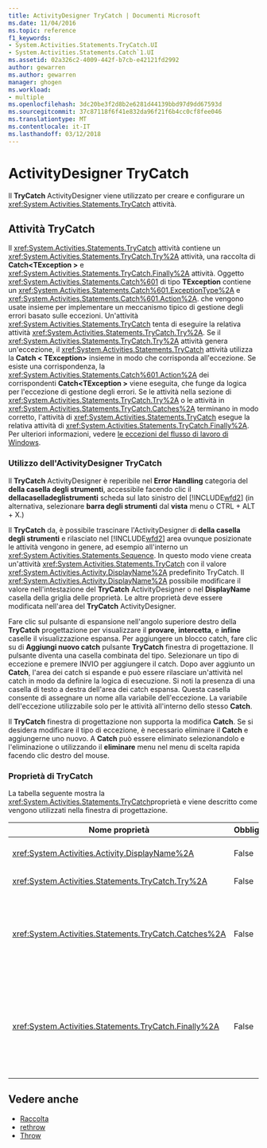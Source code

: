 ```yaml
---
title: ActivityDesigner TryCatch | Documenti Microsoft
ms.date: 11/04/2016
ms.topic: reference
f1_keywords:
- System.Activities.Statements.TryCatch.UI
- System.Activities.Statements.Catch`1.UI
ms.assetid: 02a326c2-4009-442f-b7cb-e42121fd2992
author: gewarren
ms.author: gewarren
manager: ghogen
ms.workload:
- multiple
ms.openlocfilehash: 3dc20be3f2d8b2e6281d44139bbd97d9dd67593d
ms.sourcegitcommit: 37c87118f6f41e832da96f21f6b4cc0cf8fee046
ms.translationtype: MT
ms.contentlocale: it-IT
ms.lasthandoff: 03/12/2018
---
```

# <a name="trycatch-activity-designer"></a>ActivityDesigner TryCatch
Il **TryCatch** ActivityDesigner viene utilizzato per creare e configurare un <xref:System.Activities.Statements.TryCatch> attività.

## <a name="the-trycatch-activity"></a>Attività TryCatch
 Il <xref:System.Activities.Statements.TryCatch> attività contiene un <xref:System.Activities.Statements.TryCatch.Try%2A> attività, una raccolta di **Catch\<TException >** e <xref:System.Activities.Statements.TryCatch.Finally%2A> attività. Oggetto <xref:System.Activities.Statements.Catch%601> di tipo **TException** contiene un <xref:System.Activities.Statements.Catch%601.ExceptionType%2A> e <xref:System.Activities.Statements.Catch%601.Action%2A>. che vengono usate insieme per implementare un meccanismo tipico di gestione degli errori basato sulle eccezioni. Un'attività <xref:System.Activities.Statements.TryCatch> tenta di eseguire la relativa attività <xref:System.Activities.Statements.TryCatch.Try%2A>. Se il <xref:System.Activities.Statements.TryCatch.Try%2A> attività genera un'eccezione, il <xref:System.Activities.Statements.TryCatch> attività utilizza la **Catch < TException\>**  insieme in modo che corrisponda all'eccezione. Se esiste una corrispondenza, la <xref:System.Activities.Statements.Catch%601.Action%2A> dei corrispondenti **Catch\<TException >** viene eseguita, che funge da logica per l'eccezione di gestione degli errori. Se le attività nella sezione di <xref:System.Activities.Statements.TryCatch.Try%2A> o le attività in <xref:System.Activities.Statements.TryCatch.Catches%2A> terminano in modo corretto, l'attività di <xref:System.Activities.Statements.TryCatch> esegue la relativa attività di <xref:System.Activities.Statements.TryCatch.Finally%2A>. Per ulteriori informazioni, vedere [le eccezioni del flusso di lavoro di Windows](/dotnet/framework/windows-workflow-foundation/exceptions).

### <a name="using-the-trycatch-activity-designer"></a>Utilizzo dell'ActivityDesigner TryCatch
 Il **TryCatch** ActivityDesigner è reperibile nel **Error Handling** categoria del **della casella degli strumenti**, accessibile facendo clic il **dellacaselladeglistrumenti** scheda sul lato sinistro del [!INCLUDE[wfd2](../workflow-designer/includes/wfd2_md.md)] (in alternativa, selezionare **barra degli strumenti** dal **vista** menu o CTRL + ALT + X.)

 Il **TryCatch** da, è possibile trascinare l'ActivityDesigner di **della casella degli strumenti** e rilasciato nel [!INCLUDE[wfd2](../workflow-designer/includes/wfd2_md.md)] area ovunque posizionate le attività vengono in genere, ad esempio all'interno un <xref:System.Activities.Statements.Sequence>. In questo modo viene creata un'attività <xref:System.Activities.Statements.TryCatch> con il valore <xref:System.Activities.Activity.DisplayName%2A> predefinito TryCatch. Il <xref:System.Activities.Activity.DisplayName%2A> possibile modificare il valore nell'intestazione del **TryCatch** ActivityDesigner o nel **DisplayName** casella della griglia delle proprietà. Le altre proprietà deve essere modificata nell'area del **TryCatch** ActivityDesigner.

 Fare clic sul pulsante di espansione nell'angolo superiore destro della **TryCatch** progettazione per visualizzare il **provare**, **intercetta**, e **infine** caselle il visualizzazione espansa. Per aggiungere un blocco catch, fare clic su di **Aggiungi nuovo catch** pulsante **TryCatch** finestra di progettazione. Il pulsante diventa una casella combinata del tipo. Selezionare un tipo di eccezione e premere INVIO per aggiungere il catch. Dopo aver aggiunto un **Catch**, l'area dei catch si espande e può essere rilasciare un'attività nel catch in modo da definire la logica di esecuzione. Si noti la presenza di una casella di testo a destra dell'area dei catch espansa. Questa casella consente di assegnare un nome alla variabile dell'eccezione. La variabile dell'eccezione utilizzabile solo per le attività all'interno dello stesso **Catch**.

 Il **TryCatch** finestra di progettazione non supporta la modifica **Catch**. Se si desidera modificare il tipo di eccezione, è necessario eliminare il **Catch** e aggiungerne uno nuovo. A **Catch** può essere eliminato selezionandolo e l'eliminazione o utilizzando il **eliminare** menu nel menu di scelta rapida facendo clic destro del mouse.

### <a name="the-trycatch-properties"></a>Proprietà di TryCatch
 La tabella seguente mostra la <xref:System.Activities.Statements.TryCatch>proprietà e viene descritto come vengono utilizzati nella finestra di progettazione.

|Nome proprietà|Obbligatorio|Utilizzo|
|-------------------|--------------|-----------|
|<xref:System.Activities.Activity.DisplayName%2A>|False|Specifica il nome descrittivo facoltativo dell'attività <xref:System.Activities.Statements.TryCatch>. Il percorso predefinito è TryCatch.|
|<xref:System.Activities.Statements.TryCatch.Try%2A>|False|L'attività è stata eseguita per prima quando viene eseguito <xref:System.Activities.Statements.TryCatch>.|
|<xref:System.Activities.Statements.TryCatch.Catches%2A>|False|La raccolta di **Catch** elementi da verificare quando il <xref:System.Activities.Statements.TryCatch.Try%2A> attività genera un'eccezione.<br /><br /> È necessario aggiungere almeno un'attività in <xref:System.Activities.Statements.TryCatch.Catches%2A> o un'attività nel blocco <xref:System.Activities.Statements.TryCatch.Finally%2A>.|
|<xref:System.Activities.Statements.TryCatch.Finally%2A>|False|L'attività da eseguire quando <xref:System.Activities.Statements.TryCatch.Try%2A> e qualsiasi attività necessaria nella raccolta <xref:System.Activities.Statements.TryCatch.Catches%2A> completano l'esecuzione.<br /><br /> È necessario aggiungere almeno un'attività in <xref:System.Activities.Statements.TryCatch.Catches%2A> o un'attività nel blocco <xref:System.Activities.Statements.TryCatch.Finally%2A>.|

## <a name="see-also"></a>Vedere anche

- [Raccolta](../workflow-designer/collection-activity-designers.md)
- [rethrow](../workflow-designer/rethrow-activity-designer.md)
- [Throw](../workflow-designer/throw-activity-designer.md)